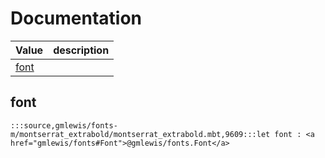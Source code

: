 # Documentation
|Value|description|
|---|---|
|[font](#font)||

## font

```moonbit
:::source,gmlewis/fonts-m/montserrat_extrabold/montserrat_extrabold.mbt,9609:::let font : <a href="gmlewis/fonts#Font">@gmlewis/fonts.Font</a>
```

